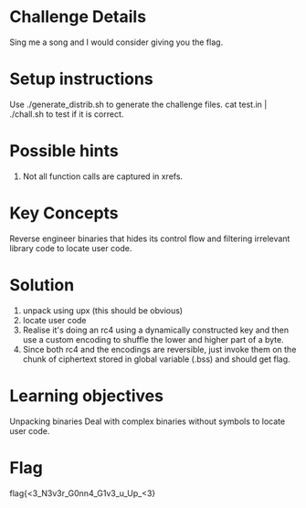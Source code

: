 # Challenge Details

Sing me a song and I would consider giving you the flag.

# Setup instructions

Use ./generate_distrib.sh to generate the challenge files. cat test.in | ./chall.sh to test if it is correct.

# Possible hints

1. Not all function calls are captured in xrefs.

# Key Concepts

Reverse engineer binaries that hides its control flow and filtering irrelevant library code to locate user code.

# Solution

1. unpack using upx (this should be obvious)
2. locate user code
3. Realise it's doing an rc4 using a dynamically constructed key and then use a custom encoding to shuffle the lower and higher part of a byte.
4. Since both rc4 and the encodings are reversible, just invoke them on the chunk of ciphertext stored in global variable (.bss) and should get flag.

# Learning objectives

Unpacking binaries
Deal with complex binaries without symbols to locate user code.

# Flag

flag{<3_N3v3r_G0nn4_G1v3_u_Up_<3}
